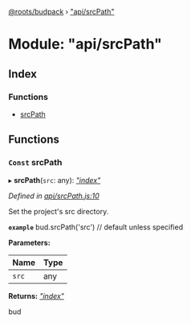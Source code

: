 [@roots/budpack](../globals.md) › ["api/srcPath"](_api_srcpath_.md)

# Module: "api/srcPath"

## Index

### Functions

* [srcPath](_api_srcpath_.md#const-srcpath)

## Functions

### `Const` srcPath

▸ **srcPath**(`src`: any): *["index"](_index_.md)*

*Defined in [api/srcPath.js:10](https://github.com/roots/bud-support/blob/49a29fe/src/budpack/builder/api/srcPath.js#L10)*

Set the project's src directory.

**`example`** bud.srcPath('src') // default unless specified

**Parameters:**

Name | Type |
------ | ------ |
`src` | any |

**Returns:** *["index"](_index_.md)*

bud
